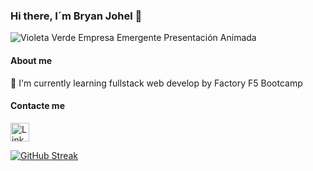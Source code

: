### Hi there, I´m Bryan Johel 👋

![Violeta Verde Empresa Emergente Presentación Animada](https://user-images.githubusercontent.com/117900512/226913498-c2b3ce8e-ae5c-4dd3-b5b3-52a2c5039599.gif)

#### About me

🌱 I'm currently learning fullstack web develop by Factory F5 Bootcamp

#### Contacte me

<a href="https://www.linkedin.com/in/bryan-johel-panj%C3%B3n-jara-bab2b6145/">
      <img width="30px" src="https://raw.githubusercontent.com/rahuldkjain/github-profile-readme-generator/master/src/images/icons/Social/linked-in-alt.svg" alt="LinkedIn"/>
    </a>

[![GitHub Streak](https://streak-stats.demolab.com?user=BryanJPJ&theme=gruvbox&border_radius=3)](https://git.io/streak-stats)
